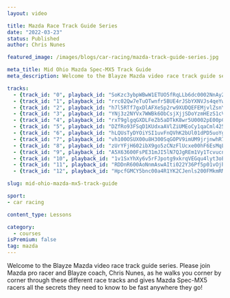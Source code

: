 ```yaml
---
layout: video

title: Mazda Race Track Guide Series
date: "2022-03-23"
status: Published
author: Chris Nunes

featured_image: /images/blogs/car-racing/mazda-track-guide-series.jpg

meta_title: Mid Ohio Mazda Spec-MX5 Track Guide
meta_description: Welcome to the Blayze Mazda video race track guide series.  Please join Mazda pro racer and Blayze coach, Chris Nunes, as he walks you corner by corner through these different race tracks and gives Mazda Spec-MX5 racers all the secrets they need to know to be fast anywhere they go!

tracks:
  - {track_id: "0", playback_id: "SoKzc3ybpWBwW1ETUO5fRqLLb6dc0002NnAy2lfOKO02gs", lesson_name: "Mid Ohio Mazda Spec-MX5 Track Guide", lesson_desc: "Join Blayze coach and Mazda pro racer, Chris Nunes, as he walks drivers through a fast lap around Mid Ohio.<br/><br/>Want to really take your driving to the next level? At Blayze you can send your onboard video to a pro coach like Chris Nunes and have them review your video and send back an in-depth turn by turn analysis of your driving. You'll learn specifically where you can improve your driving to improve!<br/><br/>To learn more about working 1 on 1 with your new Blayze racecar coach today <a href='https://blayze.io/pricing'>click here</a>."}
  - {track_id: "1", playback_id: "rrc02Qw7eTuOTwnfr5BUE4rJSbYXNVJs4qeYwkY1KwqU", lesson_name: "Portland Mazda Spec-MX5 Track Guide", lesson_desc: "Join Blayze coach and Mazda pro racer, Chris Nunes, as he walks drivers through a fast lap around the beautiful and fun Portland Raceway.<br/><br/>Want to really take your driving to the next level?  At Blayze you can send your onboard video to a pro coach like Chris Nunes and have them review your video and send back an in-depth turn by turn analysis of your driving. You'll learn specifically where you can improve your driving to improve!<br/><br/>To learn more about working 1 on 1 with your new Blayze racecar coach today [click here](https://blayze.io/pricing).<br/><br/>Also, a special thank you to Tim Wise from [Driver Monitor](https://www.drivermonitor.app) for allowing us to use his video for this track guide!"}
  - {track_id: "2", playback_id: "h7l5RTf7gxDlAFXeSp2rw9XUDQEFEMjvlZsnYW8fVUM", lesson_name: "Roebling Road Mazda Spec-MX5 Track Guide", lesson_desc: "Join Blayze coach and Mazda pro racer, Chris Nunes, as he walks drivers through a fast lap around Roebling Road when driving a Mazda Spec-MX5 racecar.<br /><br/>Want to really take your driving to the next level? At Blayze you can send your onboard video to a pro coach like Chris Nunes and have them review your video and send back an in-depth turn by turn analysis of your driving. You'll learn specifically where you can improve your driving to improve!<br /><br/>To learn more about working 1 on 1 with your new Blayze racecar coach today <a href='https://blayze.io/pricing'>click here</a>."}
  - {track_id: "3", playback_id: "YNj3z2NYVx7WWBk6ObCsjXjjSDoYzmHEzS1cVjIRobI", lesson_name: "Circuit of the Americas Mazda Spec-MX5 Track Guide", lesson_desc: "Join Blayze coach and Mazda pro racer, Chris Nunes, as he walks drivers through a fast lap around COTA!<br/><br/>Want to really take your driving to the next level? At Blayze you can send your onboard video to a pro coach like Chris Nunes and have them review your video and send back an in-depth turn by turn analysis of your driving. You'll learn specifically where you can improve your driving to improve!<br/><br/>To learn more about working 1 on 1 with your new Blayze racecar coach today <a href='https://blayze.io/pricing'>click here</a>."}
  - {track_id: "4", playback_id: "rxT9glgqGXDLFeZb5aDTkK8wr5U0002pE00pCsBMHDK4BU", lesson_name: "Virginia International Raceway Mazda Spec-MX5 Track Guide", lesson_desc: "Join Blayze coach and Mazda pro racer, Chris Nunes, as he walks drivers through a fast lap around Virginia International Raceway when driving a Mazda Spec-MX5 racecar.<br /><br />Learn all of Chris' secrets to each corner around this high speed drivers favorite!  <br /><br />Want to really take your driving to the next level?  At Blayze you can send your onboard video to a pro coach like Chris Nunes and have them review your video and send back an in-depth turn by turn analysis of your driving. You'll learn specifically where you can improve your driving to improve!<br /><br />To learn more about working 1 on 1 with your new Blayze racecar coach today <a href='https://blayze.io/pricing'>click here</a>."}
  - {track_id: "5", playback_id: "DZfRo93FSqD1KUdxaAVlZiUMEoCy1qaCml425BvEqgY", lesson_name: "Buttonwillow Raceway Mazda Spec-MX5 Track Guide", lesson_desc: "Join Blayze coach and Mazda pro racer, Chris Nunes, as he walks drivers through a fast lap around Buttonwillow Raceway when driving a Mazda Spec-MX5 racecar.<br/><br/>Chris guides Mazda racers corner by corner to this highly technical race track.<br/><br/>Want to really take your driving to the next level?  At Blayze you can send your onboard video to a pro coach like Chris Nunes and have them review your video and send back an in-depth turn by turn analysis of your driving. You'll learn specifically where you can improve your driving to improve!<br/><br/>To learn more about working 1 on 1 with your new Blayze racecar coach today <a href='https://blayze.io/pricing'>click here</a>."}
  - {track_id: "6", playback_id: "hLQUsTyDYOiYSI1uvFnQVhK2bUl01dPD5uoYgXs00PXUE", lesson_name: "Laguna Seca Mazda Spec-MX5 Track Guide", lesson_desc: "Join Blayze coach and Mazda pro racer, Chris Nunes, as he walks drivers through a fast lap around Laguna Seca Raceway when driving a Mazda Spec-MX5 racecar.<br/><br/>Chris guides Mazda racers corner by corner to this historic race track. Learn how to perfect the Corkscrew so you can dominate the competition.<br/><br/>Want to really take your driving to the next level? At Blayze you can send your onboard video to a pro coach like Chris Nunes and have them review your video and send back an in-depth turn by turn analysis of your driving. You'll learn specifically where you can improve your driving to improve!<br/><br/>To learn more about working 1 on 1 with your new Blayze racecar coach today <a href='https://blayze.io/pricing'>click here</a>."}
  - {track_id: "7", playback_id: "vh100OSUX00u8H300SqGOPV9imUM9jrjnwhR7d3zUTYGks", lesson_name: "Road America Mazda Spec-MX5 Track Guide", lesson_desc: "Join Blayze coach and Mazda pro racer, Chris Nunes, as he walks drivers through a fast lap around the high speed, drivers favorite, race track at Road America.<br/><br/>Want to really take your driving to the next level?  At Blayze you can send your onboard video to a pro coach like Chris Nunes and have them review your video and send back an in-depth turn by turn analysis of your driving.  You'll learn specifically where you can improve your driving to improve!<br/><br/>To learn more about working 1 on 1 with your new Blayze racecar coach today <a href='https://blayze.io/pricing'>click here</a>."}
  - {track_id: "8", playback_id: "zUrYFjH602ibX9go5zCNzFlUcxe00hF6EsMqLca8SlByk", lesson_name: "Road Atlanta Mazda Spec-MX5 Track Guide", lesson_desc: "Join Blayze coach and Mazda pro racer, Chris Nunes, as he walks drivers through a fast lap around Road Atlanta when driving a Mazda Spec-MX5 racecar.  Please note in this video Chris mentions a 2:40 lap time for a fast lap time.  He meant to say 1:40!<br/><br/>Chris guides Mazda racers corner by corner around Road Atlanta.  It's one of the faster race tracks in North America and one with high consequences.  Chris helps drivers know exactly where to place the car and what to execute on in each corner to be fast and safe at Road Atlanta.<br/><br/>Want to really take your driving to the next level?  At Blayze you can send your onboard video to a pro coach like Chris Nunes and have them review your video and send back an in-depth turn by turn analysis of your driving.  You'll learn specifically where you can improve your driving to improve!<br/><br/>To learn more about working 1 on 1 with your new Blayze racecar coach today <a href='https://blayze.io/pricing'>click here</a>."}
  - {track_id: "9", playback_id: "A5X63600FsPE31mJI5lN7QJgREm1Vy1Tcvucn5yw513w", lesson_name: "Sebring Raceway Mazda Spec-MX5 Track Guide", lesson_desc: "Join Blayze coach and Mazda pro racer, Chris Nunes, as he walks drivers through a fast lap around the famed and bumpy Sebring Raceway.<br/><br/>Chris guides Mazda racers corner by corner to this highly technical race track.<br/><br/>Want to really take your driving to the next level?  At Blayze you can send your onboard video to a pro coach like Chris Nunes and have them review your video and send back an in-depth turn by turn analysis of your driving.  You'll learn specifically where you can improve your driving to improve!<br/><br/>To learn more about working 1 on 1 with your new Blayze racecar coach today <a href='https://blayze.io/pricing'>click here</a>."}
  - {track_id: "10", playback_id: "1v1SxYhXy6v5rFJpotg9xkrqVEGqu4lyt3oEECs8VzY", lesson_name: "Sonoma Raceway Mazda Spec-MX5 Track Guide", lesson_desc: "Join Blayze coach and Mazda pro racer, Chris Nunes, as he walks drivers through a fast lap around Sonoma Raceway. <br/><br/>Want to really take your driving to the next level?  At Blayze you can send your onboard video to a pro coach like Chris Nunes and have them review your video and send back an in-depth turn by turn analysis of your driving.  You'll learn specifically where you can improve your driving to improve!<br/><br/>To learn more about working 1 on 1 with your new Blayze racecar coach today <a href='https://blayze.io/pricing'>click here</a>."}
  - {track_id: "11", playback_id: "RDDnR600AoNnmAswAIti022Y36Pf5p01vOjhQ5wsjQeKVk", lesson_name: "Willow Springs Mazda Spec-MX5 Track Guide", lesson_desc: "Join Blayze coach and Mazda pro racer, Chris Nunes, as he walks drivers through a fast lap around Willow Springs raceway when driving a Mazda Spec-MX5 racecar.<br/><br/>Learn all of Chris' secrets to each corner around this fast and flowing race track!<br/><br/>Want to really take your driving to the next level?  At Blayze you can send your onboard video to a pro coach like Chris Nunes and have them review your video and send back an in-depth turn by turn analysis of your driving. You'll learn specifically where you can improve your driving to improve!<br/><br/>To learn more about working 1 on 1 with your new Blayze racecar coach today <a href='https://blayze.io/pricing'>click here</a>."}
  - {track_id: "12", playback_id: "HpcfGMCY5bnc00a4R1YK2CJenls200FMkmRMLmoki61lM", lesson_name: "Utah Motorsports Campus Mazda Spec-MX5 Track Guide", lesson_desc: "Join Blayze coach and Mazda pro racer, Chris Nunes, as he walks drivers through a fast lap around Utah Motorsports Campus when driving a Mazda Spec-MX5 racecar.<br/><br/>Chris guides Mazda racers corner by corner around Utah Motorsports Campus.  This track can be extremely challenging for drivers as it's flat and has very limited reference points.  Learn all of Chris' secrets to be fast at the Utah Motorsports Campus race track here!<br/><br/>Want to really take your driving to the next level?  At Blayze you can send your onboard video to a pro coach like Chris Nunes and have them review your video and send back an in-depth turn by turn analysis of your driving.  You'll learn specifically where you can improve your driving to improve!<br/><br/>To learn more about working 1 on 1 with your new Blayze racecar coach today <a href='https://blayze.io/pricing'>click here</a>."}

slug: mid-ohio-mazda-mx5-track-guide

sport:
- car racing

content_type: Lessons

category:
  - courses
isPremium: false
tag: mazda
---
```


Welcome to the Blayze Mazda video race track guide series.  Please join Mazda pro racer and Blayze coach, Chris Nunes, as he walks you corner by corner through these different race tracks and gives Mazda Spec-MX5 racers all the secrets they need to know to be fast anywhere they go!
